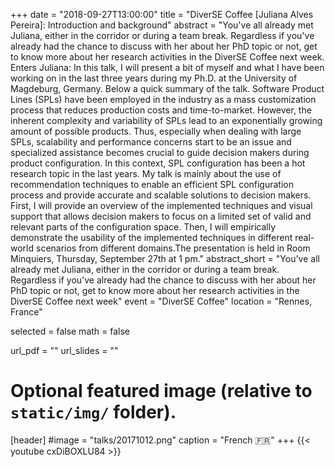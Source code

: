 +++
date = "2018-09-27T13:00:00"
title = "DiverSE Coffee [Juliana Alves Pereira]: Introduction and background"
abstract = "You've all already met Juliana, either in the corridor or during a team break. Regardless if you've already had the chance to discuss with her about her PhD topic or not, get to know more about her research activities in the DiverSE Coffee next week. Enters Juliana: In this talk, I will present a bit of myself and what I have been working on in the last three years during my Ph.D. at the University of Magdeburg, Germany. Below a quick summary of the talk. Software Product Lines (SPLs) have been employed in the industry as a mass customization process that reduces production costs and time-to-market. However, the inherent complexity and variability of SPLs lead to an exponentially growing amount of possible products. Thus, especially when dealing with large SPLs, scalability and performance concerns start to be an issue and specialized assistance becomes crucial to guide decision makers during product configuration. In this context, SPL configuration has been a hot research topic in the last years. My talk is mainly about the use of recommendation techniques to enable an efficient SPL configuration process and provide accurate and scalable solutions to decision makers. First, I will provide an overview of the implemented techniques and visual support that allows decision makers to focus on a limited set of valid and relevant parts of the configuration space. Then, I will empirically demonstrate the usability of the implemented techniques in different real-world scenarios from different domains.The presentation is held in Room Minquiers, Thursday, September 27th at 1 pm."
abstract_short = "You've all already met Juliana, either in the corridor or during a team break. Regardless if you've already had the chance to discuss with her about her PhD topic or not, get to know more about her research activities in the DiverSE Coffee next week"
event = "DiverSE Coffee"
location = "Rennes, France"

selected = false
math = false

url_pdf = ""
url_slides = ""

# Optional featured image (relative to `static/img/` folder).
[header]
#image = "talks/20171012.png"
caption = "French :fr:"
+++
{{< youtube cxDiBOXLU84 >}}
